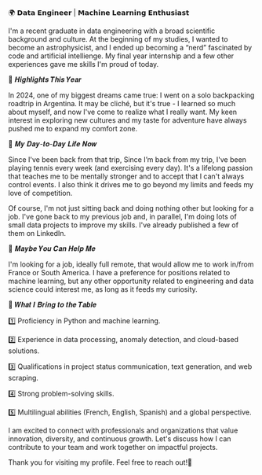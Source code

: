 🌍 𝗗𝗮𝘁𝗮 𝗘𝗻𝗴𝗶𝗻𝗲𝗲𝗿 | 𝗠𝗮𝗰𝗵𝗶𝗻𝗲 𝗟𝗲𝗮𝗿𝗻𝗶𝗻𝗴 𝗘𝗻𝘁𝗵𝘂𝘀𝗶𝗮𝘀𝘁

I'm a recent graduate in data engineering with a broad scientific background and culture. At the beginning of my studies, I wanted to become an astrophysicist, and I ended up becoming a “nerd” fascinated by code and artificial intellienge. My final year internship and a few other experiences gave me skills I'm proud of today.

🌟 𝑯𝒊𝒈𝒉𝒍𝒊𝒈𝒉𝒕𝒔 𝑻𝒉𝒊𝒔 𝒀𝒆𝒂𝒓

In 2024, one of my biggest dreams came true: I went on a solo backpacking roadtrip in Argentina. It may be cliché, but it's true - I learned so much about myself, and now I've come to realize what I really want. My keen interest in exploring new cultures and my taste for adventure have always pushed me to expand my comfort zone.

🎾 𝑴𝒚 𝑫𝒂𝒚-𝒕𝒐-𝑫𝒂𝒚 𝑳𝒊𝒇𝒆 𝑵𝒐𝒘

Since I've been back from that trip, Since I’m back from my trip, I've been playing tennis every week (and exercising every day). It's a lifelong passion that teaches me to be mentally stronger and to accept that I can't always control events. I also think it drives me to go beyond my limits and feeds my love of competition. 

Of course, I'm not just sitting back and doing nothing other but looking for a job. I've gone back to my previous job and, in parallel, I'm doing lots of small data projects to improve my skills. I've already published a few of them on LinkedIn.

🤝 𝑴𝒂𝒚𝒃𝒆 𝒀𝒐𝒖 𝑪𝒂𝒏 𝑯𝒆𝒍𝒑 𝑴𝒆

I'm looking for a job, ideally full remote, that would allow me to work in/from France or South America. I have a preference for positions related to machine learning, but any other opportunity related to engineering and data science could interest me, as long as it feeds my curiosity.

🚀 𝑾𝒉𝒂𝒕 𝑰 𝑩𝒓𝒊𝒏𝒈 𝒕𝒐 𝒕𝒉𝒆 𝑻𝒂𝒃𝒍𝒆

1️⃣ Proficiency in Python and machine learning.

2️⃣ Experience in data processing, anomaly detection, and cloud-based solutions.

3️⃣ Qualifications in project status communication, text generation, and web scraping.

4️⃣ Strong problem-solving skills.

5️⃣ Multilingual abilities (French, English, Spanish) and a global perspective.

I am excited to connect with professionals and organizations that value innovation, diversity, and continuous growth. Let's discuss how I can contribute to your team and work together on impactful projects.

Thank you for visiting my profile. Feel free to reach out!🙌

<!--
**fabricemlili/fabricemlili** is a ✨ _special_ ✨ repository because its `README.md` (this file) appears on your GitHub profile.

Here are some ideas to get you started:

- 🔭 I’m currently working on ...
- 🌱 I’m currently learning ...
- 👯 I’m looking to collaborate on ...
- 🤔 I’m looking for help with ...
- 💬 Ask me about ...
- 📫 How to reach me: ...
- 😄 Pronouns: ...
- ⚡ Fun fact: ...
-->
